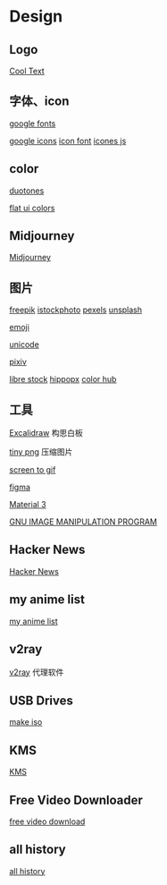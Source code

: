 # Design

## Logo

[Cool Text](https://cooltext.com/)

## 字体、icon

[google fonts](https://fonts.google.com/)

[google icons](https://fonts.google.com/icons)
[icon font](https://www.iconfont.cn/)
[icones js](https://icones.js.org/)

## color

[duotones](https://duotones.co/)

[flat ui colors](https://flatuicolors.com/)

## Midjourney

[Midjourney](https://www.midjourney.com/home )

## 图片

[freepik](https://www.freepik.com/)
[istockphoto](https://www.istockphoto.com/)
[pexels](https://www.pexels.com/zh-cn/)
[unsplash](https://unsplash.com/)

[emoji](https://www.webfx.com/tools/emoji-cheat-sheet/)

[unicode](https://home.unicode.org/)

[pixiv](https://www.pixiv.net/)

[libre stock](https://librestock.com/)
[hippopx](https://www.hippopx.com/zh)
[color hub](https://www.colorhub.me/)

## 工具

[Excalidraw](https://plus.excalidraw.com/) 构思白板

[tiny png](https://tinypng.com/) 压缩图片

[screen to gif](https://www.screentogif.com/)

[figma](https://www.figma.com/)

[Material 3](https://m3.material.io/)

[GNU IMAGE MANIPULATION PROGRAM](https://www.gimp.org/)

## Hacker News

[Hacker News](https://news.ycombinator.com/news)

## my anime list

[my anime list](https://myanimelist.net/)

## v2ray

[v2ray](https://v2ray.com/) 代理软件

## USB Drives

[make iso](https://etcher.balena.io/)

## KMS

[KMS](https://github.com/zbezj/HEU_KMS_Activator/releases)

## Free Video Downloader

[free video download](https://www.videofk.com/)

## all history

[all history](https://www.allhistory.com/)

